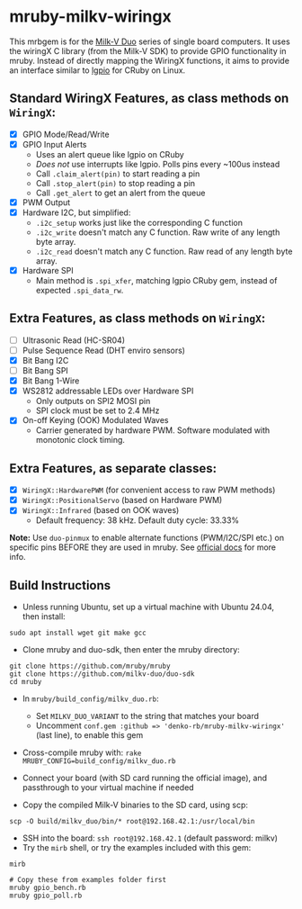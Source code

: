 # mruby-milkv-wiringx

This mrbgem is for the [Milk-V Duo](https://milkv.io/duo) series of single board computers. It uses the wiringX C library (from the Milk-V SDK) to provide GPIO functionality in mruby. Instead of directly mapping the WiringX functions, it aims to provide an interface similar to [lgpio](https://github.com/denko-rb/lgpio) for CRuby on Linux.

## Standard WiringX Features, as class methods on `WiringX`:

- [x] GPIO Mode/Read/Write
- [x] GPIO Input Alerts
  - Uses an alert queue like lgpio on CRuby
  - *Does not* use interrupts like lgpio. Polls pins every ~100us instead
  - Call `.claim_alert(pin)` to start reading a pin
  - Call `.stop_alert(pin)` to stop reading a pin
  - Call `.get_alert` to get an alert from the queue
- [x] PWM Output
- [x] Hardware I2C, but simplified:
  - `.i2c_setup` works just like the corresponding C function
  - `.i2c_write` doesn't match any C function. Raw write of any length byte array.
  - `.i2c_read` doesn't match any C function. Raw read of any length byte array.
- [x] Hardware SPI
  - Main method is `.spi_xfer`, matching lgpio CRuby gem, instead of expected `.spi_data_rw`.

## Extra Features, as class methods on `WiringX`:
- [ ] Ultrasonic Read (HC-SR04)
- [ ] Pulse Sequence Read (DHT enviro sensors)
- [x] Bit Bang I2C
- [ ] Bit Bang SPI
- [x] Bit Bang 1-Wire
- [x] WS2812 addressable LEDs over Hardware SPI
  - Only outputs on SPI2 MOSI pin
  - SPI clock must be set to 2.4 MHz
- [x] On-off Keying (OOK) Modulated Waves
  - Carrier generated by hardware PWM. Software modulated with monotonic clock timing.

## Extra Features, as separate classes:
- [x] `WiringX::HardwarePWM` (for convenient access to raw PWM methods)
- [x] `WiringX::PositionalServo` (based on Hardware PWM)
- [x] `WiringX::Infrared` (based on OOK waves)
  - Default frequency: 38 kHz. Default duty cycle: 33.33%

**Note:** Use `duo-pinmux` to enable alternate functions (PWM/I2C/SPI etc.) on specific pins BEFORE they are used in mruby. See [official docs](https://milkv.io/docs/duo/application-development/pinmux) for more info.

## Build Instructions
- Unless running Ubuntu, set up a virtual machine with Ubuntu 24.04, then install:

```console
sudo apt install wget git make gcc
```

- Clone mruby and duo-sdk, then enter the mruby directory:

```console
git clone https://github.com/mruby/mruby
git clone https://github.com/milkv-duo/duo-sdk
cd mruby
```

- In `mruby/build_config/milkv_duo.rb`:
  - Set `MILKV_DUO_VARIANT` to the string that matches your board
  - Uncomment `conf.gem :github => 'denko-rb/mruby-milkv-wiringx'` (last line), to enable this gem

- Cross-compile mruby with: `rake MRUBY_CONFIG=build_config/milkv_duo.rb`
- Connect your board (with SD card running the official image), and passthrough to your virtual machine if needed
- Copy the compiled Milk-V binaries to the SD card, using scp:

```console
scp -O build/milkv_duo/bin/* root@192.168.42.1:/usr/local/bin
```

- SSH into the board: `ssh root@192.168.42.1` (default password: milkv)
- Try the `mirb` shell, or try the examples included with this gem:

```console
mirb

# Copy these from examples folder first
mruby gpio_bench.rb
mruby gpio_poll.rb
```
